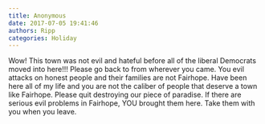 ```yaml
---
title: Anonymous
date: 2017-07-05 19:41:46
authors: Ripp
categories: Holiday
---
```


 Wow! This town was not evil and hateful before all of the liberal Democrats moved into here!!!  Please go back to from wherever you came.  You evil attacks on honest people and their families are not Fairhope.  Have been here all of my life and you are not the caliber of people that deserve a town like Fairhope.  Please quit destroying our piece of paradise.  If there are serious evil problems in Fairhope, YOU brought them here.  Take them with you when you leave.